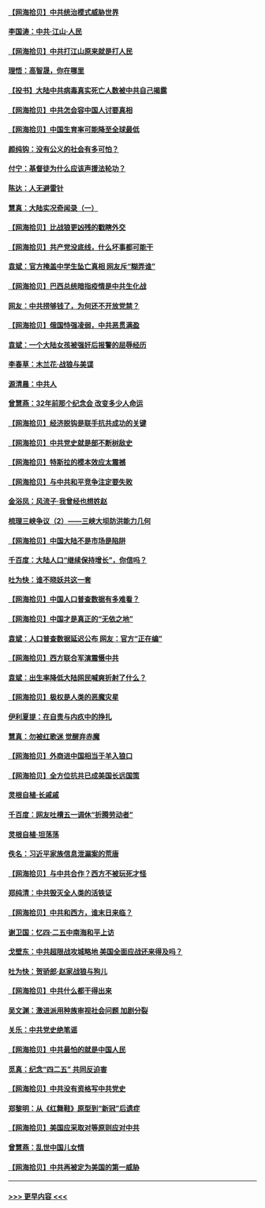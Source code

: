 #### [【网海拾贝】中共统治模式威胁世界](../pages/nsc993/n12957622.md?t=05182352) 
#### [李国涛：中共‧江山‧人民](../pages/nsc993/n12957502.md?t=05182352) 
#### [【网海拾贝】中共打江山原来就是打人民](../pages/nsc993/n12954345.md?t=05182352) 
#### [理悟：高智晟，你在哪里](../pages/nsc993/n12953115.md?t=05182352) 
#### [【投书】大陆中共病毒真实死亡人数被中共自己揭露](../pages/nsc993/n12953050.md?t=05182352) 
#### [【网海拾贝】中共怎会容中国人讨要真相](../pages/nsc993/n12952161.md?t=05182352) 
#### [【网海拾贝】中国生育率可能降至全球最低](../pages/nsc993/n12948793.md?t=05182352) 
#### [颜纯钩：没有公义的社会有多可怕？](../pages/nsc993/n12947626.md?t=05182352) 
#### [付宁：基督徒为什么应该声援法轮功？](../pages/nsc993/n12947233.md?t=05182352) 
#### [陈达：人无避雷针](../pages/nsc993/n12947098.md?t=05182352) 
#### [慧真：大陆实况奇闻录（一）](../pages/nsc993/n12945811.md?t=05182352) 
#### [【网海拾贝】比战狼更凶残的戳瞎外交](../pages/nsc993/n12945717.md?t=05182352) 
#### [【网海拾贝】共产党没底线，什么坏事都可能干](../pages/nsc993/n12942090.md?t=05182352) 
#### [袁斌：官方掩盖中学生坠亡真相 网友斥“糊弄谁”](../pages/nsc993/n12942029.md?t=05182352) 
#### [【网海拾贝】巴西总统暗指疫情是中共生化战](../pages/nsc993/n12938999.md?t=05182352) 
#### [网友：中共捞够钱了，为何还不开放党禁？](../pages/nsc993/n12938952.md?t=05182352) 
#### [【网海拾贝】俄国恃强凌弱，中共恶贯满盈](../pages/nsc993/n12936626.md?t=05182352) 
#### [袁斌：一个大陆女孩被强奸后报警的屈辱经历](../pages/nsc993/n12936547.md?t=05182352) 
#### [李春草：木兰花·战狼与美谍](../pages/nsc993/n12935995.md?t=05182352) 
#### [源清晨：中共人](../pages/nsc993/n12935589.md?t=05182352) 
#### [曾慧燕：32年前那个纪念会 改变多少人命运](../pages/nsc993/n12934233.md?t=05182352) 
#### [【网海拾贝】经济脱钩是联手抗共成功的关键](../pages/nsc993/n12934176.md?t=05182352) 
#### [【网海拾贝】中共党史就是部不断树敌史](../pages/nsc993/n12932844.md?t=05182352) 
#### [【网海拾贝】特斯拉的模本效应太震撼](../pages/nsc993/n12925626.md?t=05182352) 
#### [【网海拾贝】与中共和平竞争注定要失败](../pages/nsc993/n12923326.md?t=05182352) 
#### [金浴凤：风流子‧我曾经也想姓赵](../pages/nsc993/n12920911.md?t=05182352) 
#### [梳理三峡争议（2）——三峡大坝防洪能力几何](../pages/nsc993/n12920173.md?t=05182352) 
#### [【网海拾贝】中国大陆不是市场是陷阱](../pages/nsc993/n12920143.md?t=05182352) 
#### [千百度：大陆人口“继续保持增长”，你信吗？](../pages/nsc993/n12918946.md?t=05182352) 
#### [吐为快：谁不晓妖共这一套](../pages/nsc993/n12918941.md?t=05182352) 
#### [【网海拾贝】中国人口普查数据有多难看？](../pages/nsc993/n12917822.md?t=05182352) 
#### [【网海拾贝】中国才是真正的“无依之地”](../pages/nsc993/n12915845.md?t=05182352) 
#### [袁斌：人口普查数据延迟公布 网友：官方“正在编”](../pages/nsc993/n12915748.md?t=05182352) 
#### [【网海拾贝】西方联合军演震慑中共](../pages/nsc993/n12913466.md?t=05182352) 
#### [袁斌：出生率降低大陆网民喊爽折射了什么？](../pages/nsc993/n12913365.md?t=05182352) 
#### [【网海拾贝】极权是人类的恶魔灾星](../pages/nsc993/n12910697.md?t=05182352) 
#### [伊利夏提：在自责与内疚中的挣扎](../pages/nsc993/n12910493.md?t=05182352) 
#### [慧真：勿被红歌迷 觉醒弃赤魔](../pages/nsc993/n12910485.md?t=05182352) 
#### [【网海拾贝】外商进中国相当于羊入狼口](../pages/nsc993/n12908274.md?t=05182352) 
#### [【网海拾贝】全方位抗共已成美国长远国策](../pages/nsc993/n12906878.md?t=05182352) 
#### [灵根自植‧长戚戚](../pages/nsc993/n12905585.md?t=05182352) 
#### [千百度：网友吐槽五一调休“折腾劳动者”](../pages/nsc993/n12905934.md?t=05182352) 
#### [灵根自植‧坦荡荡](../pages/nsc993/n12905562.md?t=05182352) 
#### [佚名：习近平家族信息泄漏案的荒唐](../pages/nsc993/n12904705.md?t=05182352) 
#### [【网海拾贝】与中共合作？西方不被玩死才怪](../pages/nsc993/n12903873.md?t=05182352) 
#### [郑纯清：中共毁灭全人类的活铁证](../pages/nsc993/n12903785.md?t=05182352) 
#### [【网海拾贝】中共和西方，谁末日来临？](../pages/nsc993/n12903482.md?t=05182352) 
#### [谢卫国：忆四‧二五中南海和平上访](../pages/nsc993/n12902192.md?t=05182352) 
#### [戈壁东：中共超限战攻城略地 美国全面应战还来得及吗？](../pages/nsc993/n12902297.md?t=05182352) 
#### [吐为快：贺骄郎‧赵家战狼与狗儿](../pages/nsc993/n12902280.md?t=05182352) 
#### [【网海拾贝】中共什么都干得出来](../pages/nsc993/n12897500.md?t=05182352) 
#### [吴文渊：激进派用种族审视社会问题 加剧分裂](../pages/nsc993/n12893881.md?t=05182352) 
#### [关乐：中共党史绝笔谣](../pages/nsc993/n12897270.md?t=05182352) 
#### [【网海拾贝】中共最怕的就是中国人民](../pages/nsc993/n12894705.md?t=05182352) 
#### [觅真：纪念“四二五” 共同反迫害](../pages/nsc993/n12894553.md?t=05182352) 
#### [【网海拾贝】中共没有资格写中共党史](../pages/nsc993/n12892231.md?t=05182352) 
#### [郑黎明：从《红舞鞋》原型到“新冠”后遗症](../pages/nsc993/n12890469.md?t=05182352) 
#### [【网海拾贝】美国应采取对等原则应对中共](../pages/nsc993/n12889176.md?t=05182352) 
#### [曾慧燕：乱世中国儿女情](../pages/nsc993/n12887931.md?t=05182352) 
#### [【网海拾贝】中共再被定为美国的第一威胁](../pages/nsc993/n12887580.md?t=05182352) 

----
#### [ >>> 更早内容 <<< ](../indexes/nsc993-earlier.md)
